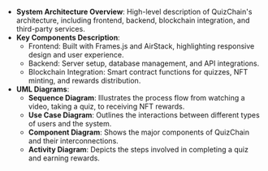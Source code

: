- **System Architecture Overview**: High-level description of QuizChain's architecture, including frontend, backend, blockchain integration, and third-party services.
- **Key Components Description**:
  - Frontend: Built with Frames.js and AirStack, highlighting responsive design and user experience.
  - Backend: Server setup, database management, and API integrations.
  - Blockchain Integration: Smart contract functions for quizzes, NFT minting, and rewards distribution.
- **UML Diagrams**:
  - **Sequence Diagram**: Illustrates the process flow from watching a video, taking a quiz, to receiving NFT rewards.
  - **Use Case Diagram**: Outlines the interactions between different types of users and the system.
  - **Component Diagram**: Shows the major components of QuizChain and their interconnections.
  - **Activity Diagram**: Depicts the steps involved in completing a quiz and earning rewards.